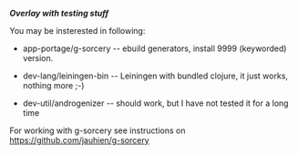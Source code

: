 ***Overlay with testing stuff***

You may be insterested in following:

* app-portage/g-sorcery -- ebuild generators, install 9999 (keyworded) version.

* dev-lang/leiningen-bin -- Leiningen with bundled clojure, it just works, nothing more ;-)

* dev-util/androgenizer -- should work, but I have not tested it for a long time

For working with g-sorcery see instructions on https://github.com/jauhien/g-sorcery

